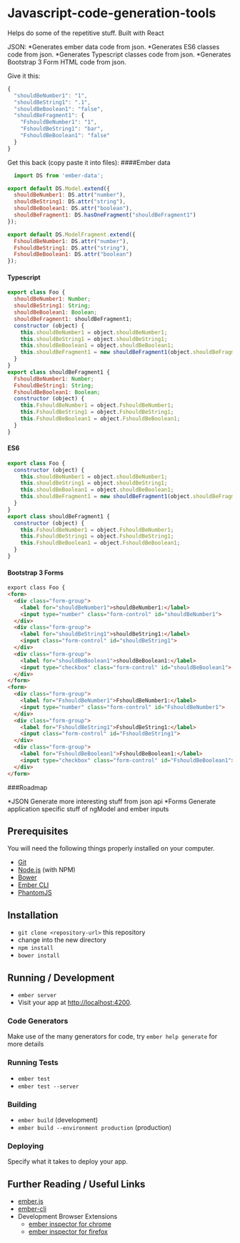 # Javascript-code-generation-tools

Helps do some of the repetitive stuff. Built with React

JSON:
*Generates ember data code from json.
*Generates ES6 classes code from json.
*Generates Typescript classes code from json.
*Generates Bootstrap 3 Form HTML code from json.

Give it this:
```js
{
  "shouldBeNumber1": "1",
  "shouldBeString1": ".1",
  "shouldBeBoolean1": "false",
  "shouldBeFragment1": {
    "FshouldBeNumber1": "1",
    "FshouldBeString1": "bar",
    "FshouldBeBoolean1": "false"
  }
}
```

Get this back (copy paste it into files):
####Ember data
```js
  import DS from 'ember-data';

export default DS.Model.extend({
  shouldBeNumber1: DS.attr("number"),  
  shouldBeString1: DS.attr("string"),   
  shouldBeBoolean1: DS.attr("boolean"),  
  shouldBeFragment1: DS.hasOneFragment("shouldBeFragment1")  
});

export default DS.ModelFragment.extend({
  FshouldBeNumber1: DS.attr("number"),  
  FshouldBeString1: DS.attr("string"),   
  FshouldBeBoolean1: DS.attr("boolean")  
});
```
#### Typescript
```js
export class Foo {
  shouldBeNumber1: Number;  
  shouldBeString1: String;   
  shouldBeBoolean1: Boolean;  
  shouldBeFragment1: shouldBeFragment1;  
  constructor (object) {
    this.shouldBeNumber1 = object.shouldBeNumber1; 
    this.shouldBeString1 = object.shouldBeString1; 
    this.shouldBeBoolean1 = object.shouldBeBoolean1; 
    this.shouldBeFragment1 = new shouldBeFragment1(object.shouldBeFragment1); 
  } 
}
export class shouldBeFragment1 {
  FshouldBeNumber1: Number;  
  FshouldBeString1: String;   
  FshouldBeBoolean1: Boolean;  
  constructor (object) {
    this.FshouldBeNumber1 = object.FshouldBeNumber1; 
    this.FshouldBeString1 = object.FshouldBeString1; 
    this.FshouldBeBoolean1 = object.FshouldBeBoolean1; 
  } 
}
```
#### ES6
```js
export class Foo {
  constructor (object) {
    this.shouldBeNumber1 = object.shouldBeNumber1; 
    this.shouldBeString1 = object.shouldBeString1; 
    this.shouldBeBoolean1 = object.shouldBeBoolean1; 
    this.shouldBeFragment1 = new shouldBeFragment1(object.shouldBeFragment1); 
  } 
}
export class shouldBeFragment1 {
  constructor (object) {
    this.FshouldBeNumber1 = object.FshouldBeNumber1; 
    this.FshouldBeString1 = object.FshouldBeString1; 
    this.FshouldBeBoolean1 = object.FshouldBeBoolean1; 
  } 
}
```
#### Bootstrap 3 Forms
```html
export class Foo {
<form>
  <div class="form-group">
    <label for="shouldBeNumber1">shouldBeNumber1:</label>
    <input type="number" class="form-control" id="shouldBeNumber1">
  </div>
  <div class="form-group">
    <label for="shouldBeString1">shouldBeString1:</label>
    <input class="form-control" id="shouldBeString1">
  </div>
  <div class="form-group">
    <label for="shouldBeBoolean1">shouldBeBoolean1:</label>
    <input type="checkbox" class="form-control" id="shouldBeBoolean1">
  </div>
</form>
<form>
  <div class="form-group">
    <label for="FshouldBeNumber1">FshouldBeNumber1:</label>
    <input type="number" class="form-control" id="FshouldBeNumber1">
  </div>
  <div class="form-group">
    <label for="FshouldBeString1">FshouldBeString1:</label>
    <input class="form-control" id="FshouldBeString1">
  </div>
  <div class="form-group">
    <label for="FshouldBeBoolean1">FshouldBeBoolean1:</label>
    <input type="checkbox" class="form-control" id="FshouldBeBoolean1">
  </div>
</form>
```
###Roadmap

*JSON
Generate more interesting stuff from json api
*Forms
Generate application specific stuff of ngModel and ember inputs

## Prerequisites

You will need the following things properly installed on your computer.

* [Git](http://git-scm.com/)
* [Node.js](http://nodejs.org/) (with NPM)
* [Bower](http://bower.io/)
* [Ember CLI](http://www.ember-cli.com/)
* [PhantomJS](http://phantomjs.org/)

## Installation

* `git clone <repository-url>` this repository
* change into the new directory
* `npm install`
* `bower install`

## Running / Development

* `ember server`
* Visit your app at [http://localhost:4200](http://localhost:4200).

### Code Generators

Make use of the many generators for code, try `ember help generate` for more details

### Running Tests

* `ember test`
* `ember test --server`

### Building

* `ember build` (development)
* `ember build --environment production` (production)

### Deploying

Specify what it takes to deploy your app.

## Further Reading / Useful Links

* [ember.js](http://emberjs.com/)
* [ember-cli](http://www.ember-cli.com/)
* Development Browser Extensions
  * [ember inspector for chrome](https://chrome.google.com/webstore/detail/ember-inspector/bmdblncegkenkacieihfhpjfppoconhi)
  * [ember inspector for firefox](https://addons.mozilla.org/en-US/firefox/addon/ember-inspector/)

